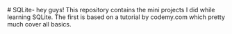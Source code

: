 #   S Q L i t e - 
hey guys! 
This repository contains the mini projects I did while learning SQLite.
The first is based on a tutorial by codemy.com which pretty much cover all basics.

 
 
